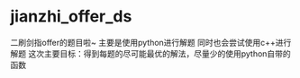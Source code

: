 # jianzhi_offer_ds
二刷剑指offer的题目啦~
主要是使用python进行解题
同时也会尝试使用c++进行解题
这次主要目标：得到每题的尽可能最优的解法，尽量少的使用python自带的函数
